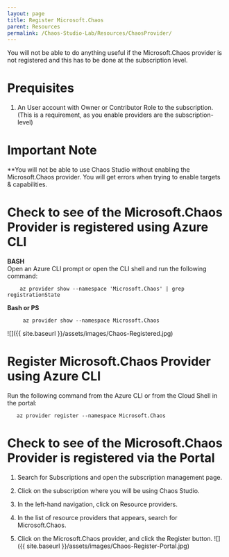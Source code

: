 ```yaml
---
layout: page
title: Register Microsoft.Chaos
parent: Resources 
permalink: /Chaos-Studio-Lab/Resources/ChaosProvider/
---
```


You will not be able to do anything useful if the Microsoft.Chaos provider is not registered and this has to be done at the subscription level.

# Prequisites
1. An User account with Owner or Contributor Role to the subscription.  (This is a requirement, as you enable providers are the subscription-level)

# Important Note
**You will not be able to use Chaos Studio without enabling the Microsoft.Chaos provider.  You will get errors when trying to enable targets & capabilities.

# Check to see of the Microsoft.Chaos Provider is registered using Azure CLI

**BASH**<br>
Open an Azure CLI prompt or open the CLI shell and run the following  command:<br>

        az provider show --namespace 'Microsoft.Chaos' | grep registrationState

**Bash or PS**
      
         az provider show --namespace Microsoft.Chaos
         
![]({{ site.baseurl }}/assets/images/Chaos-Registered.jpg)

# Register Microsoft.Chaos Provider using Azure CLI
Run the following command from the Azure CLI or from the Cloud Shell in the portal:

       az provider register --namespace Microsoft.Chaos

# Check to see of the Microsoft.Chaos Provider is registered via the Portal

1. Search for Subscriptions and open the subscription management page.

2. Click on the subscription where you will be using Chaos Studio.

3. In the left-hand navigation, click on Resource providers.

4. In the list of resource providers that appears, search for Microsoft.Chaos.

5. Click on the Microsoft.Chaos provider, and click the Register button.
![]({{ site.baseurl }}/assets/images/Chaos-Register-Portal.jpg)

